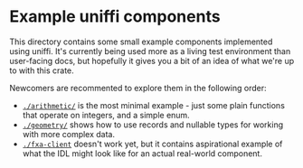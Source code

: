 # Example uniffi components

This directory contains some small example components implemented using uniffi. It's currently being used
more as a living test environment than user-facing docs, but hopefully it gives you a bit of an idea of
what we're up to with this crate.

Newcomers are recommented to explore them in the following order:

* [`./arithmetic/`](./arithmetc/) is the most minimal example - just some plain functions that operate
  on integers, and a simple enum.
* [`./geometry/`](./geometry/) shows how to use records and nullable types for working with more complex
  data.
* [`./fxa-client`](./fxa-client/) doesn't work yet, but it contains aspirational example of what the IDL
  might look like for an actual real-world component.
